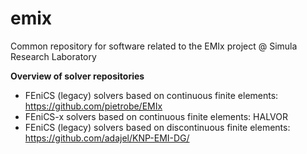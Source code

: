 # emix
Common repository for software related to the EMIx project @ Simula Research Laboratory 

**Overview of solver repositories**
* FEniCS (legacy) solvers based on continuous finite elements: https://github.com/pietrobe/EMIx
* FEniCS-x solvers based on continuous finite elements: HALVOR
* FEniCS (legacy) solvers based on discontinuous finite elements: https://github.com/adajel/KNP-EMI-DG/
